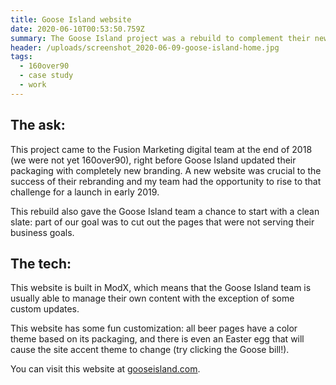 ```yaml
---
title: Goose Island website
date: 2020-06-10T00:53:50.759Z
summary: The Goose Island project was a rebuild to complement their new branding.
header: /uploads/screenshot_2020-06-09-goose-island-home.jpg
tags:
  - 160over90
  - case study
  - work
---
```

## The ask:

This project came to the Fusion Marketing digital team at the end of 2018 (we were not yet 160over90), right before Goose Island updated their packaging with completely new branding. A new website was crucial to the success of their rebranding and my team had the opportunity to rise to that challenge for a launch in early 2019.

This rebuild also gave the Goose Island team a chance to start with a clean slate: part of our goal was to cut out the pages that were not serving their business goals.

## The tech:

This website is built in ModX, which means that the Goose Island team is usually able to manage their own content with the exception of some custom updates.

This website has some fun customization: all beer pages have a color theme based on its packaging, and there is even an Easter egg that will cause the site accent theme to change (try clicking the Goose bill!).

You can visit this website at [gooseisland.com](https://www.gooseisland.com).